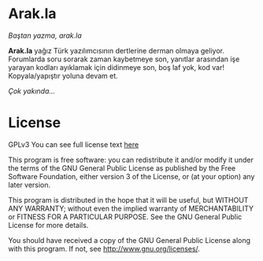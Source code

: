 Arak.la
=======
*Baştan yazma, arak.la*

**Arak.la** yağız Türk yazılımcısının dertlerine derman olmaya geliyor. Forumlarda soru sorarak zaman kaybetmeye son, yanıtlar arasından işe yarayan kodları ayıklamak için didinmeye son, boş laf yok, kod var! Kopyala/yapıştır yoluna devam et.

*Çok yakında...*

License
=======
GPLv3
You can see full license text [here](http://www.gnu.org/licenses/gpl.txt) 

This program is free software: you can redistribute it and/or modify
it under the terms of the GNU General Public License as published by
the Free Software Foundation, either version 3 of the License, or
(at your option) any later version.

This program is distributed in the hope that it will be useful,
but WITHOUT ANY WARRANTY; without even the implied warranty of
MERCHANTABILITY or FITNESS FOR A PARTICULAR PURPOSE.  See the
GNU General Public License for more details.

You should have received a copy of the GNU General Public License
along with this program.  If not, see <http://www.gnu.org/licenses/>.
